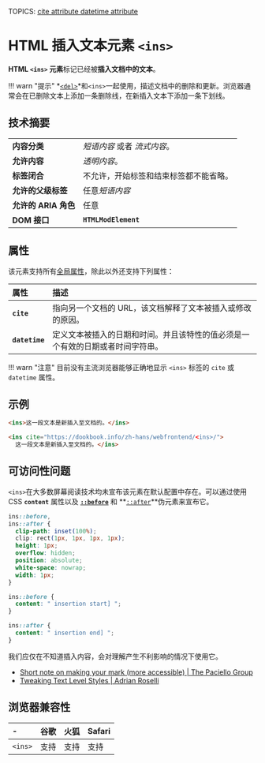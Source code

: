 TOPICS: <ins>
        <ins> cite attribute
        <ins> datetime attribute

# HTML 插入文本元素 `<ins>`

**HTML `<ins>` 元素**标记已经被**插入文档中的文本**。

!!! warn "提示"
    *[`<del>`](/zh-hans/webfrontend/<del>)*和`<ins>`一起使用，描述文档中的删除和更新。浏览器通常会在已删除文本上添加一条删除线，在新插入文本下添加一条下划线。

## 技术摘要

|  |  |
| :-- | :-- |
| **内容分类** | *短语内容* 或者 *流式内容*。|
| **允许内容** | *透明内容*。|
| **标签闭合** | 不允许，开始标签和结束标签都不能省略。|
| **允许的父级标签** | 任意*短语内容* |
| **允许的 ARIA 角色** | 任意 |
| **DOM 接口** | **`HTMLModElement`** |

## 属性

该元素支持所有[全局属性](/zh-hans/webfrontend/HTML_Global_Attributes)，除此以外还支持下列属性：

| 属性 | 描述 |
| :-- | :-- |
| **`cite`** | 指向另一个文档的 URL，该文档解释了文本被插入或修改的原因。 |
| **`datetime`** | 定义文本被插入的日期和时间。并且该特性的值必须是一个有效的日期或者时间字符串。 |

!!! warn "注意"
    目前没有主流浏览器能够正确地显示 `<ins>` 标签的 `cite` 或 `datetime` 属性。

## 示例

```html
<ins>这一段文本是新插入至文档的。</ins>

<ins cite="https://dookbook.info/zh-hans/webfrontend/<ins>/">
  这一段文本是新插入至文档的。</ins>
```

## 可访问性问题

`<ins>`在大多数屏幕阅读技术均未宣布该元素在默认配置中存在。可以通过使用CSS **`content`** 属性以及
**[`::before`](zh-hans/webfrontend/::before)** 和 **[`::after`](zh-hans/webfrontend/::after)**伪元素来宣布它。

```css
ins::before,
ins::after {
  clip-path: inset(100%);
  clip: rect(1px, 1px, 1px, 1px);
  height: 1px;
  overflow: hidden;
  position: absolute;
  white-space: nowrap;
  width: 1px;
}

ins::before {
  content: " insertion start] ";
}

ins::after {
  content: " insertion end] ";
}
```

我们应仅在不知道插入内容，会对理解产生不利影响的情况下使用它。

- [Short note on making your mark (more accessible) | The Paciello Group](https://developer.paciellogroup.com/blog/2017/12/short-note-on-making-your-mark-more-accessible/)
- [Tweaking Text Level Styles | Adrian Roselli](http://adrianroselli.com/2017/12/tweaking-text-level-styles.html)

## 浏览器兼容性

| - | 谷歌 | 火狐 | Safari |
| :--- | :--- | :--- | :--- |
| `<ins>` | 支持 | 支持 | 支持 |
